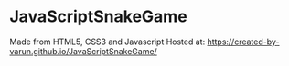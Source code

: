 # JavaScriptSnakeGame

Made from HTML5, CSS3 and Javascript
Hosted at: https://created-by-varun.github.io/JavaScriptSnakeGame/
